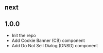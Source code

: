 ## next

## 1.0.0

- Init the repo
- Add Cookie Banner (CB) component
- Add Do Not Sell Dialog (DNSD) component
